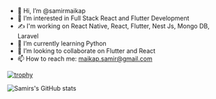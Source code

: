 - 👋 Hi, I’m @samirmaikap
- 👀 I’m interested in Full Stack React and Flutter Development
- &#9997; I'm working on React Native, React, Flutter, Nest Js, Mongo DB, Laravel
- 🌱 I’m currently learning Python 
- 💞️ I’m looking to collaborate on Flutter and React
- 📫 How to reach me: maikap.samir@gmail.com

<!---
samirmaikap/samirmaikap is a ✨ special ✨ repository because its `README.md` (this file) appears on your GitHub profile.
You can click the Preview link to take a look at your changes.
--->

[![trophy](https://github-profile-trophy.vercel.app/?username=samirmaikap)](https://github.com/ryo-ma/github-profile-trophy)

![Samirs's GitHub stats](https://github-readme-stats.vercel.app/api?username=samirmaikap&show_icons=true)
